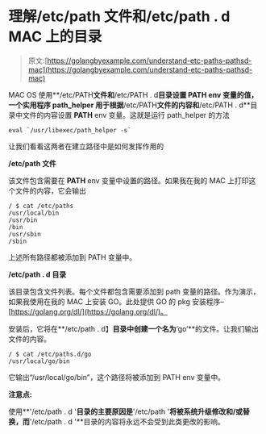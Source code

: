 # 理解/etc/path 文件和/etc/path . d MAC 上的目录

> 原文:[https://golangbyexample.com/understand-etc-paths-pathsd-mac](https://golangbyexample.com/understand-etc-paths-pathsd-mac)

MAC OS 使用**/etc/PATH**文件和**/etc/PATH . d**目录设置 **PATH** env 变量的值，一个实用程序 **path_helper** 用于根据**/etc/PATH**文件的内容和**/etc/PATH . d**目录中文件的内容设置 **PATH** env 变量。这就是运行 path_helper 的方法

```
eval `/usr/libexec/path_helper -s`
```

让我们看看这两者在建立路径中是如何发挥作用的

**/etc/path 文件**

该文件包含需要在 **PATH** env 变量中设置的路径。如果我在我的 MAC 上打印这个文件的内容，它会输出

```
/ $ cat /etc/paths
/usr/local/bin
/usr/bin
/bin
/usr/sbin
/sbin
```

上述所有路径都被添加到 PATH 变量中。

**/etc/path . d 目录**

该目录包含文件列表。每个文件都包含需要添加到 path 变量的路径。作为演示，如果我使用在我的 MAC 上安装 GO。此处提供 GO 的 pkg 安装程序–[https://golang.org/dl/](https://golang.org/dl/)。

安装后，它将在**/etc/path . d】**目录中创建一个名为**‘go’**的文件。让我们输出文件的内容。

```
/ $ cat /etc/paths.d/go
/usr/local/go/bin
```

它输出“/usr/local/go/bin”，这个路径将被添加到 PATH env 变量中。

**注意点:**

使用**'/etc/path . d '**目录的主要原因是**'/etc/path '**将被系统升级修改和/或替换，而**'/etc/path . d '**目录的内容将永远不会受到此类更改的影响。